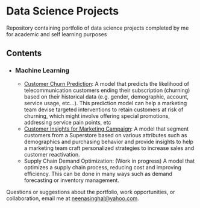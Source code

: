 # Data Science Projects
Repository containing portfolio of data science projects completed by me for academic and self learning purposes

## Contents

- ### Machine Learning
	- [Customer Churn Prediction](https://github.com/neenasinghal/Data-Science-Portfolio/blob/main/Customer%20Churn%20Prediction/Customer%20Churn%20Prediction.ipynb): A model that predicts the likelihood of telecommunication customers ending their subscription (churning) based on their historical data (e.g. gender, demographic, account, service usage, etc…). This prediction model can help a marketing team devise targeted interventions to retain customers at risk of churning, which might involve offering special promotions, addressing service pain points, etc
 	- [Customer Insights for Marketing Campaign](https://github.com/neenasinghal/Data-Science-Portfolio/blob/main/Customer%20Churn%20Prediction/Customer%20Churn%20Prediction.ipynb): A model that segment customers from a Superstore based on various attributes such as demographics and purchasing behavior and provide insights to help a marketing team craft personalized strategies to increase sales and customer reactivation.
  	- Supply Chain Demand Optimization: (Work in progress) A model that optimizes a supply chain process, reducing cost and improving efficiency. This can be done in many ways such as demand forecasting or inventory management.
	


Questions or suggestions about the portfolio, work opportunities, or collaboration, email me at neenasinghal@yahoo.com. 
